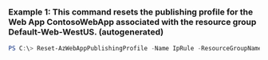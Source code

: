 ### Example 1: This command resets the publishing profile for the Web App ContosoWebApp associated with the resource group Default-Web-WestUS. (autogenerated)
```powershell
PS C:\> Reset-AzWebAppPublishingProfile -Name IpRule -ResourceGroupName MyResourceGroup
```

